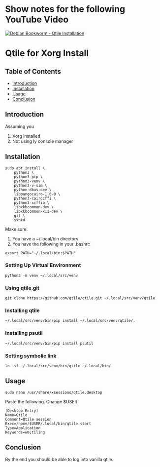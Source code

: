 Show notes for the following YouTube Video
==========================================
[![Debian Bookworm - Qtile Installation](https://img.youtube.com/vi/fUBjLc5aUH8/0.jpg)](https://www.youtube.com/watch?v=fUBjLc5aUH8)

Qtile for Xorg Install
======================

## Table of Contents

- [Introduction](#introduction)
- [Installation](#installation)
- [Usage](#usage)
- [Conclusion](#conclusion)

## Introduction
Assuming you 
1. Xorg installed
2. Not using ly console manager

## Installation

```
sudo apt install \
    python3 \
    python3-pip \
    python3-venv \
    python3-v-sim \
    python-dbus-dev \
    libpangocairo-1.0-0 \
    python3-cairocffi \
    python3-xcffib \
    libxkbcommon-dev \
    libxkbcommon-x11-dev \
    git \
    sxhkd

```
Make sure:

1. You have a ~/.local/bin directory
2. You have the following in your .bashrc

```
export PATH="~/.local/bin:$PATH"

```

### Setting Up Virtual Environment

```
python3 -m venv ~/.local/src/venv
```

### Using qtile.git
```
git clone https://github.com/qtile/qtile.git ~/.local/src/venv/qtile

```

### Installing qtile 
```
~/.local/src/venv/bin/pip install ~/.local/src/venv/qtile/.

```
### Installing psutil
```
~/.local/src/venv/bin/pip install psutil

```
### Setting symbolic link
```
ln -sf ~/.local/src/venv/bin/qtile ~/.local/bin/

```

## Usage

```
sudo nano /usr/share/xsessions/qtile.desktop

```

Paste the following.  Change $USER.
```
[Desktop Entry]
Name=Qtile
Comment=Qtile session
Exec=/home/$USER/.local/bin/qtile start
Type=Application
Keywords=wm;tiling

```

## Conclusion

By the end you should be able to log into vanilla qtile.
